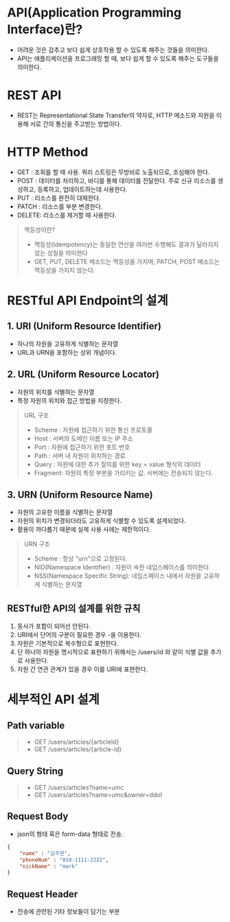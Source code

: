 # API(Application Programming Interface)란?

- 어려운 것은 감추고 보다 쉽게 상호작용 할 수 있도록 해주는 것들을 의미한다.
- API는 애플리케이션을 프로그래밍 할 때, 보다 쉽게 할 수 있도록 해주는 도구들을 의미한다.

# REST API

- REST는 Representational State Transfer의 약자로, HTTP 메소드와 자원을 이용해 서로 간의 통신을 주고받는 방법이다.

# HTTP Method

- GET   : 조회를 할 때 사용. 쿼리 스트링은 무방비로 노출되므로, 조심해야 한다.
- POST  : 데이터를 처리하고, 바디를 통해 데이터를 전달한다. 주로 신규 리소스를 생성하고, 등록하고, 업데이트하는데 사용한다.
- PUT   : 리소스를 완전히 대체한다.
- PATCH : 리소스를 부분 변경한다.
- DELETE: 리소스를 제거할 때 사용한다.

> 멱등성이란?
> - 멱등성(Idempotency)는 동일한 연산을 여러번 수행해도 결과가 달라지지 않는 성질을 의미한다
> - GET, PUT, DELETE 메소드는 멱등성을 가지며, PATCH, POST 메소드는 멱등성을 가지지 않는다.

# RESTful API Endpoint의 설계

## 1. URI (Uniform Resource Identifier)

- 하나의 자원을 고유하게 식별하는 문자열
- URL과 URN을 포함하는 상위 개념이다.

## 2. URL (Uniform Resource Locator)

- 자원의 위치를 식별하는 문자열
- 특정 자원의 위치와 접근 방법을 지정한다.

> URL 구조
> - Scheme  : 자원에 접근하기 위한 통신 프로토콜
> - Host    : 서버의 도메인 이름 또는 IP 주소
> - Port    : 자원에 접근하기 위한 포트 번호
> - Path    : 서버 내 자원이 위치하는 경로
> - Query   : 자원에 대한 추가 질의를 위한 key = value 형식의 데이터
> - Fragment: 자원의 특정 부분을 가리키는 값. 서버에는 전송되지 않는다.

## 3. URN (Uniform Resource Name)

- 자원의 고유한 이름을 식별하는 문자열
- 자원의 위치가 변경되더라도 고유하게 식별할 수 있도록 설계되었다.
- 활용이 까다롭기 때문에 실제 사용 사례는 제한적이다.

> URN 구조
> - Scheme                        : 항상 "urn"으로 고정된다.
> - NID(Namespace Identifier)     : 자원이 속한 네임스페이스를 의미한다.
> - NSS(Namespace Specific String): 네임스페이스 내에서 자원을 고유하게 식별하는 문자열

## RESTful한 API의 설계를 위한 규칙

1. 동사가 포함이 되어선 안된다.
2. URI에서 단어의 구분이 필요한 경우 -을 이용한다.
3. 자원은 기본적으로 복수형으로 표현한다.
4. 단 하나의 자원을 명시적으로 표현하기 위해서는 /users/id 와 같이 식별 값을 추가로 사용한다.
5. 자원 간 연관 관계가 있을 경우 이를 URI에 표현한다.

# 세부적인 API 설계

## Path variable

> - GET /users/articles/{articleId}
> - GET /users/articles/{article-id}

## Query String

> - GET /users/articles?name=umc
> - GET /users/articles?name=umc&owner=ddol

## Request Body

- json의 형태 혹은 form-data 형태로 전송.

```json
{
	"name" : "김주헌",
	"phoneNum" : "010-1111-2222",
	"nickName" : "mark"
}
```

## Request Header

- 전송에 관련된 기타 정보들이 담기는 부분
